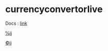 # currencyconvertorlive


Docs : [link](https://docs.google.com/document/d/1VRi-xnnrg3E9cw1p5i52j2pMsI5V9VsTTQOPcp1ThKI/mobilebasic)


[℅jj](https://docs.google.com/document/d/1zCBo1eYX_TxA3iuIKY2g7fAiXrU0QWBp9EysOkB3tfc/edit?usp=drivesdk)

[©jj](https://github.com/duraidd/usertable)

